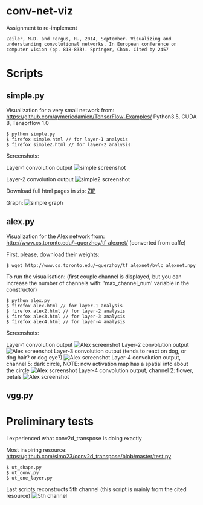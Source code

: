 # conv-net-viz

Assignment to re-implement
```
Zeiler, M.D. and Fergus, R., 2014, September. Visualizing and understanding convolutional networks. In European conference on computer vision (pp. 818-833). Springer, Cham. Cited by 2457
```

# Scripts

## simple.py
Visualization for a very small network from: https://github.com/aymericdamien/TensorFlow-Examples/
Python3.5, CUDA 8, Tensorflow 1.0
```
$ python simple.py
$ firefox simple.html // for layer-1 analysis
$ firefox simple2.html // for layer-2 analysis
```
Screenshots:

Layer-1 convolution output
![simple screenshot](simple_screen.png)

Layer-2 convolution output
![simple2 screenshot](simple2_screen.png)

Download full html pages in zip:
[ZIP](https://drive.google.com/file/d/0BwTp6MaUSAahLUYwbzgtTFJ3Tkk/view?usp=sharing)

Graph:
![simple graph](simple_graph.png)

## alex.py
Visualization for the Alex network from: http://www.cs.toronto.edu/~guerzhoy/tf_alexnet/ (converted from caffe)

First, please, download their weights:
```
$ wget http://www.cs.toronto.edu/~guerzhoy/tf_alexnet/bvlc_alexnet.npy
```

To run the visualisation: (first couple channel is displayed, but you can increase the number of channels with: 'max_channel_num' variable in the constructor)
```
$ python alex.py
$ firefox alex.html // for layer-1 analysis
$ firefox alex2.html // for layer-2 analysis
$ firefox alex3.html // for layer-3 analysis
$ firefox alex4.html // for layer-4 analysis
```

Screenshots:

Layer-1 convolution output
![Alex screenshot](alex_screen.png)
Layer-2 convolution output
![Alex screenshot](alex2_screen.png)
Layer-3 convolution output (tends to react on dog, or dog hair? or dog eye?)
![Alex screenshot](alex3_screen.png)
Layer-4 convolution output, channel 5: dark circle, NOTE: now activation map has a spatial info about the circle
![Alex screenshot](alex4_screen.png)
Layer-4 convolution output, channel 2: flower, petals
![Alex screenshot](alex4_screen_flower.png)

## vgg.py

# Preliminary tests
I experienced what conv2d_transpose is doing exactly

Most inspiring resource: <https://github.com/simo23/conv2d_transpose/blob/master/test.py>
```
$ ut_shape.py
$ ut_conv.py
$ ut_one_layer.py
```
Last scripts reconstructs 5th channel (this script is mainly from the cited resource)
![5th channel](DeconvTest5.png)